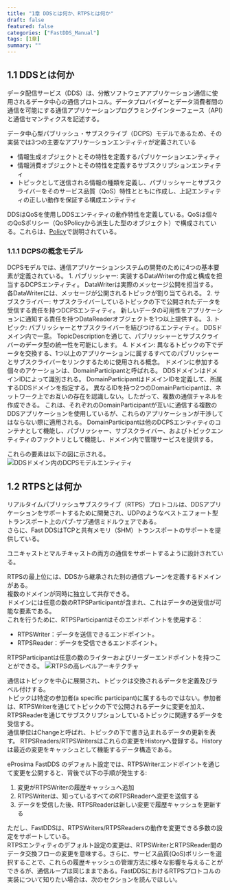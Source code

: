 ```yaml
---
title: "1章 DDSとは何か、RTPSとは何か"
draft: false
featured: false
categories: ["FastDDS_Manual"]
tags: [1章]
summary: ""
---
```


## 1.1 DDSとは何か

データ配信サービス（DDS）は、分散ソフトウェアアプリケーション通信に使用されるデータ中心の通信プロトコル。データプロバイダーとデータ消費者間の通信を可能にする通信アプリケーションプログラミングインターフェース（API）と通信セマンティクスを記述する。

データ中心型パブリッシュ・サブスクライブ（DCPS）モデルであるため、その実装では3つの主要なアプリケーションエンティティが定義されている

- 情報生成オブジェクトとその特性を定義するパブリケーションエンティティ
- 情報消費オブジェクトとその特性を定義するサブスクリプションエンティティ
- トピックとして送信される情報の種類を定義し、パブリッシャーとサブスクライバーをそのサービス品質（QoS）特性とともに作成し、上記エンティティの正しい動作を保証する構成エンティティ

DDSはQoSを使用しDDSエンティティの動作特性を定義している。QoSは個々のQoSポリシー（QoSPolicyから派生した型のオブジェクト）で構成されている。これらは、[Policy](https://fast-dds.docs.eprosima.com/en/latest/fastdds/dds_layer/core/policy/policy.html#dds-layer-core-policy)で説明されている。

### 1.1.1 DCPSの概念モデル

DCPSモデルでは、通信アプリケーションシステムの開発のために4つの基本要素が定義されている。
    1. パブリッシャー:
                    実装するDataWriterの作成と構成を担当するDCPSエンティティ。
    DataWriterは実際のメッセージ公開を担当する。
    各DataWriterには、メッセージが公開されるトピックが割り当てられる。
2. サブスクライバー:
                    サブスクライバーしているトピックの下で公開されたデータを受信する責任を持つDCPSエンティティ。
    新しいデータの可用性をアプリケーションに通知する責任を持つDataReaderオブジェクトを1つ以上提供する。
3. トピック:
                    パブリッシャーとサブスクライバーを結びつけるエンティティ。
    DDSドメイン内で一意。
    TopicDescriptionを通じて、パブリッシャーとサブスクライバーのデータ型の統一性を可能にします。
4. ドメイン:
                    異なるトピックの下でデータを交換する、1つ以上のアプリケーションに属するすべてのパブリッシャーとサブスクライバーをリンクするために使用される概念。
    ドメインに参加する個々のアケーションは、DomainParticipantと呼ばれる。
    DDSドメインはドメインIDによって識別される。
    DomainParticipantはドメインIDを定義して、所属するDDSドメインを指定する。
    異なるIDを持つ2つのDomainParticipantは、ネットワーク上でお互いの存在を認識しない。したがって、複数の通信チャネルを作成できる。
    これは、それぞれのDomainParticipantが互いに通信する複数のDDSアプリケーションを使用しているが、これらのアプリケーションが干渉してはならない際に適用される。
    DomainParticipantは他のDCPSエンティティのコンテナとして機能し、パブリッシャー、サブスクライバー、およびトピックエンティティのファクトリとして機能し、ドメイン内で管理サービスを提供する。

これらの要素は以下の図に示される。
![DDSドメイン内のDCPSモデルエンティティ](dds_domain_ja.svg)

## 1.2 RTPSとは何か
リアルタイムパブリッシュサブスクライブ（RTPS）プロトコルは、DDSアプリケーションをサポートするために開発され、UDPのようなベストエフォート型トランスポート上のパブ-サブ通信ミドルウェアである。  
さらに、Fast DDSはTCPと共有メモリ（SHM）トランスポートのサポートを提供している。

ユニキャストとマルチキャストの両方の通信をサポートするように設計されている。

RTPSの最上位には、DDSから継承された別の通信プレーンを定義するドメインがある。  
複数のドメインが同時に独立して共存できる。  
ドメインには任意の数のRTPSParticipantが含まれ、これはデータの送受信が可能な要素である。  
これを行うために、RTPSParticipantはそのエンドポイントを使用する：
- RTPSWriter：データを送信できるエンドポイント。
- RTPSReader：データを受信できるエンドポイント。

RTPSParticipantは任意の数のライターおよびリーダーエンドポイントを持つことができる。
![RTPSの高レベルアーキテクチャ](rtps_domain_ja.svg)

通信はトピックを中心に展開され、トピックは交換されるデータを定義及びラベル付けする。  
トピックは特定の参加者(a specific participant)に属するものではない。参加者は、RTPSWriterを通じてトピックの下で公開されるデータに変更を加え、RTPSReaderを通じてサブスクリプションしているトピックに関連するデータを受信する。  
通信単位はChangeと呼ばれ、トピックの下で書き込まれるデータの更新を表す。
RTPSReaders/RTPSWritersはこれらの変更をHistoryへ登録する。Historyは最近の変更をキャッシュとして機能するデータ構造である。

eProsima FastDDS のデフォルト設定では、RTPSWriterエンドポイントを通じて変更を公開すると、背後で以下の手順が発生する:
1. 変更がRTPSWriterの履歴キャッシュへ追加
2. RTPSWriterは、知っているすべてのRTPSReaderへ変更を送信する
3. データを受信した後、RTPSReaderは新しい変更で履歴キャッシュを更新する

ただし、FastDDSは、RTPSWriters/RTPSReadersの動作を変更できる多数の設定をサポートしている。  
RTPSエンティティのデフォルト設定の変更は、RTPSWriterとRTPSReader間のデータ交換フローの変更を意味する。さらに、サービス品質(QoS)ポリシーを選択することで、これらの履歴キャッシュの管理方法に様々な影響を与えることができるが、通信ループは同じままである。FastDDSにおけるRTPSプロトコルの実装について知りたい場合は、次のセクションを読んでほしい。